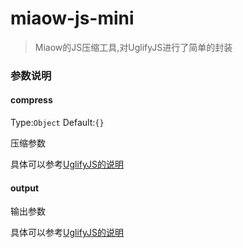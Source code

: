 # miaow-js-mini

> Miaow的JS压缩工具,对UglifyJS进行了简单的封装

### 参数说明

#### compress
Type:`Object` Default:`{}`

压缩参数

具体可以参考[UglifyJS的说明](http://lisperator.net/uglifyjs/compress)

#### output

输出参数

具体可以参考[UglifyJS的说明](http://lisperator.net/uglifyjs/codegen)
